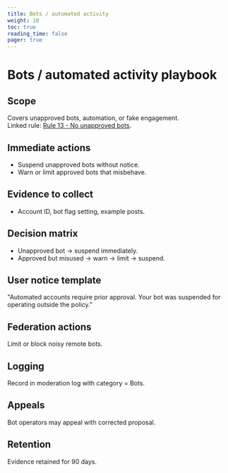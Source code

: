 ```yaml
---
title: Bots / automated activity
weight: 10
toc: true
reading_time: false
pager: true
---
```


# Bots / automated activity playbook

## Scope
Covers unapproved bots, automation, or fake engagement.  
Linked rule: [Rule 13 - No unapproved bots](/docs/policies/rules/13_bots/).

## Immediate actions
- Suspend unapproved bots without notice.
- Warn or limit approved bots that misbehave.

## Evidence to collect
- Account ID, bot flag setting, example posts.

## Decision matrix
- Unapproved bot → suspend immediately.
- Approved but misused → warn → limit → suspend.

## User notice template
"Automated accounts require prior approval. Your bot was suspended for operating outside the policy."

## Federation actions
Limit or block noisy remote bots.

## Logging
Record in moderation log with category = Bots.

## Appeals
Bot operators may appeal with corrected proposal.

## Retention
Evidence retained for 90 days.
